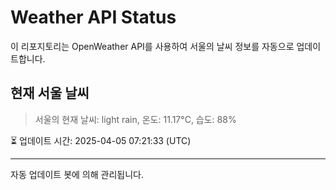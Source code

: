 
# Weather API Status

이 리포지토리는 OpenWeather API를 사용하여 서울의 날씨 정보를 자동으로 업데이트합니다.

## 현재 서울 날씨
> 서울의 현재 날씨: light rain, 온도: 11.17°C, 습도: 88%

⏳ 업데이트 시간: 2025-04-05 07:21:33 (UTC)

---
자동 업데이트 봇에 의해 관리됩니다.
